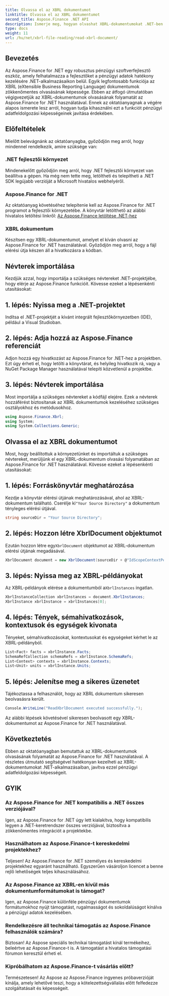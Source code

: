 ```yaml
---
title: Olvassa el az XBRL dokumentumot
linktitle: Olvassa el az XBRL dokumentumot
second_title: Aspose.Finance .NET API
description: Ismerje meg, hogyan olvashat XBRL-dokumentumokat .NET-ben az Aspose.Finance segítségével. Fokozatmentesen fokozza pénzügyi adatfeldolgozási képességeit. #Aspose #Pénzügyek #XBRL
type: docs
weight: 11
url: /hu/net/xbrl-file-reading/read-xbrl-document/
---
```

## Bevezetés
Az Aspose.Finance for .NET egy robusztus pénzügyi szoftverfejlesztő eszköz, amely felhatalmazza a fejlesztőket a pénzügyi adatok hatékony kezelésére .NET-alkalmazásaikon belül. Egyik legfontosabb funkciója az XBRL (eXtensible Business Reporting Language) dokumentumok zökkenőmentes olvasásának képessége. Ebben az átfogó útmutatóban végigvezetjük az XBRL-dokumentumok olvasásának folyamatát az Aspose.Finance for .NET használatával. Ennek az oktatóanyagnak a végére alapos ismerete lesz arról, hogyan tudja kihasználni ezt a funkciót pénzügyi adatfeldolgozási képességeinek javítása érdekében.
## Előfeltételek
Mielőtt belevágnánk az oktatóanyagba, győződjön meg arról, hogy mindennel rendelkezik, amire szüksége van:
### .NET fejlesztői környezet
Mindenekelőtt győződjön meg arról, hogy .NET fejlesztői környezet van beállítva a gépen. Ha még nem tette meg, letöltheti és telepítheti a .NET SDK legújabb verzióját a Microsoft hivatalos webhelyéről.
### Aspose.Finance for .NET
Az oktatóanyag követéséhez telepítenie kell az Aspose.Finance for .NET programot a fejlesztői környezetébe. A könyvtár letölthető az alábbi hivatalos letöltési linkről:
[Az Aspose.Finance letöltése .NET-hez](https://releases.aspose.com/finance/net/)
### XBRL dokumentum
Készítsen egy XBRL-dokumentumot, amelyet el kíván olvasni az Aspose.Finance for .NET használatával. Győződjön meg arról, hogy a fájl elérési útja készen áll a hivatkozásra a kódban.
## Névterek importálása
Kezdjük azzal, hogy importálja a szükséges névtereket .NET-projektjébe, hogy elérje az Aspose.Finance funkcióit. Kövesse ezeket a lépésenkénti utasításokat:
## 1. lépés: Nyissa meg a .NET-projektet
Indítsa el .NET-projektjét a kívánt integrált fejlesztőkörnyezetben (IDE), például a Visual Studioban.
## 2. lépés: Adja hozzá az Aspose.Finance referenciát
Adjon hozzá egy hivatkozást az Aspose.Finance for .NET-hez a projektben. Ezt úgy érheti el, hogy letölti a könyvtárat, és helyileg hivatkozik rá, vagy a NuGet Package Manager használatával telepíti közvetlenül a projektbe.
## 3. lépés: Névterek importálása
Most importálja a szükséges névtereket a kódfájl elejére. Ezek a névterek hozzáférést biztosítanak az XBRL dokumentumok kezeléséhez szükséges osztályokhoz és metódusokhoz.
```csharp
using Aspose.Finance.Xbrl;
using System;
using System.Collections.Generic;
```
## Olvassa el az XBRL dokumentumot
Most, hogy beállítottuk a környezetünket és importáltuk a szükséges névtereket, merüljünk el egy XBRL-dokumentum olvasási folyamatában az Aspose.Finance for .NET használatával. Kövesse ezeket a lépésenkénti utasításokat:
## 1. lépés: Forráskönyvtár meghatározása
 Kezdje a könyvtár elérési útjának meghatározásával, ahol az XBRL-dokumentum található. Cserélje ki`"Your Source Directory"` a dokumentum tényleges elérési útjával.
```csharp
string sourceDir = "Your Source Directory";
```
## 2. lépés: Hozzon létre XbrlDocument objektumot
 Ezután hozzon létre egy`XbrlDocument` objektumot az XBRL-dokumentum elérési útjának megadásával.
```csharp
XbrlDocument document = new XbrlDocument(sourceDir + @"IdScopeContextPeriodStartAfterEnd.xml");
```
## 3. lépés: Nyissa meg az XBRL-példányokat
 Az XBRL-példányok elérése a dokumentumból a`XbrlInstances` ingatlan.
```csharp
XbrlInstanceCollection xbrlInstances = document.XbrlInstances;
XbrlInstance xbrlInstance = xbrlInstances[0];
```
## 4. lépés: Tények, sémahivatkozások, kontextusok és egységek kivonata
Tényeket, sémahivatkozásokat, kontextusokat és egységeket kérhet le az XBRL-példányból.
```csharp
List<Fact> facts = xbrlInstance.Facts;
SchemaRefCollection schemaRefs = xbrlInstance.SchemaRefs;
List<Context> contexts = xbrlInstance.Contexts;
List<Unit> units = xbrlInstance.Units;
```
## 5. lépés: Jelenítse meg a sikeres üzenetet
Tájékoztassa a felhasználót, hogy az XBRL dokumentum sikeresen beolvasásra került.
```csharp
Console.WriteLine("ReadXbrlDocument executed successfully.");
```
Az alábbi lépések követésével sikeresen beolvasott egy XBRL-dokumentumot az Aspose.Finance for .NET használatával.
## Következtetés
Ebben az oktatóanyagban bemutattuk az XBRL-dokumentumok olvasásának folyamatát az Aspose.Finance for .NET használatával. A részletes útmutató segítségével hatékonyan kezelheti az XBRL-dokumentumokat .NET-alkalmazásaiban, javítva ezzel pénzügyi adatfeldolgozási képességeit.
## GYIK
### Az Aspose.Finance for .NET kompatibilis a .NET összes verziójával?
Igen, az Aspose.Finance for .NET úgy lett kialakítva, hogy kompatibilis legyen a .NET-keretrendszer összes verziójával, biztosítva a zökkenőmentes integrációt a projektekbe.
### Használhatom az Aspose.Finance-t kereskedelmi projektekhez?
Teljesen! Az Aspose.Finance for .NET személyes és kereskedelmi projektekhez egyaránt használható. Egyszerűen vásároljon licencet a benne rejlő lehetőségek teljes kihasználásához.
### Az Aspose.Finance az XBRL-en kívül más dokumentumformátumokat is támogat?
Igen, az Aspose.Finance különféle pénzügyi dokumentumok formátumokhoz nyújt támogatást, rugalmasságot és sokoldalúságot kínálva a pénzügyi adatok kezelésében.
### Rendelkezésre áll technikai támogatás az Aspose.Finance felhasználók számára?
Biztosan! Az Aspose speciális technikai támogatást kínál termékeihez, beleértve az Aspose.Finance-t is. A támogatást a hivatalos támogatási fórumon keresztül érheti el.
### Kipróbálhatom az Aspose.Finance-t vásárlás előtt?
Természetesen! Az Aspose az Aspose.Finance ingyenes próbaverzióját kínálja, amely lehetővé teszi, hogy a kötelezettségvállalás előtt felfedezze szolgáltatásait és képességeit.